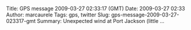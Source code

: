Title: GPS message 2009-03-27 02:33:17 (GMT)
Date: 2009-03-27 02:33
Author: marcaurele
Tags: gps, twitter
Slug: gps-message-2009-03-27-023317-gmt
Summary: Unexpected wind at Port Jackson (little ...

<div id="gmap_20090326_193317" class="gmap"></div><script type="text/javascript">var gmap_20090326_193317={latitude:-36.4804,longitude:175.348,date:"2009-03-27 02:33:17 GMT",message:"Unexpected wind at Port Jackson (little paradise spot!), just enough to kite for over 1 hour. Staying here tonight!"};</script><script type="text/javascript" src="http://maps.google.com/maps?file=api&v=2&key=ABQIAAAAQAIOvERX26PIpIrh8sl_gRTtWEQBmOtJcMt1yzdnv7RWxqz1XxS_KYfmkM8Ye2Ypnzn4_F4H1HTKLQ"></script><script type="text/javascript" src="/sites/shakeyourlife.com/themes/syl_1_0/js/syl_googlemaps.js"></script></div>
